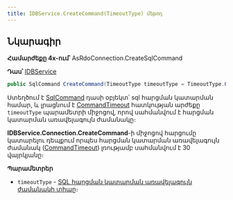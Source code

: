 ```yaml
---
title: IDBService.CreateCommand(TimeoutType) մեթոդ
---
```


## Նկարագիր

**Համարժեքը 4x-ում՝** AsRdoConnection.CreateSqlCommand

**Դաս՝** [IDBService](../IDBService.md)

```c#
public SqlCommand CreateCommand(TimeoutType timeoutType = TimeoutType.QueryTimeout);
```

Ստեղծում է [SqlCommand](https://learn.microsoft.com/en-us/dotnet/api/microsoft.data.sqlclient.sqlcommand) դասի օբյեկտ՝ sql հարցման կատարման համար, և լրացնում է [CommandTimeout](https://learn.microsoft.com/en-us/dotnet/api/microsoft.data.sqlclient.sqlcommand.commandtimeout) հատկության արժեքը `timeoutType` պարամետրի միջոցով, որով սահմանվում է հարցման կատարման առավելագույն ժամանակը։

**IDBService.Connection.CreateCommand**-ի միջոցով հարցումը կատարելու դեպքում որպես հարցման կատարման առավելագույն ժամանակ ([CommandTimeout](https://learn.microsoft.com/en-us/dotnet/api/microsoft.data.sqlclient.sqlcommand.commandtimeout)) լռությամբ սահմանվում է 30 վայրկյանը։

**Պարամետրեր**

- `timeoutType` - [SQL հարցման կատարման առավելագույն ժամանակի տիպը](../../types/TimeoutType.md)։ 

<!-- ### CreateConnectionString

```c#
public string CreateConnectionString(string sqlServer, string dbName, string login, string password, bool encrypt,
                                     bool pooling = true, string connectionName = Constants.DBConnections.Main,
                                     int? maxPoolSize = null, bool withoutDecrypting = false);
```

Ստեղծում է SQL միացման տողը ([Connection string](https://code-maze.com/aspnetcore-how-to-properly-set-connection-strings/))։
Օգտագործում է [SqlConnectionStringBuilder](https://learn.microsoft.com/en-us/dotnet/api/microsoft.data.sqlclient.sqlconnectionstringbuilder) և փոխանցում է ֆունկցիայի պարամետրերը համապատասխան հատկություններին։

**Պարամետրեր**
* `sqlServer` - Սերվերի անունը։
* `dbName` - Սերվերում տվյալների պահոցի անուն։
* `login` - Օգտագործողի մուտքանունը։
* `password` - Օգտագործողի գաղտնաբառը։
* `encrypt` - Նշում է, թե արդյոք տվյալների պահոցին միացումը ծածկագրվի, թե ոչ։
* `pooling` - Օգտագործել միացումների քեշ, թե ոչ։
* `connectionName` - Ծրագրի անունը։ 
* `maxPoolSize` - Միացումների քեշի առավելագույն քանակ։
* `withoutDecrypting` - Նշվում է որ պետք չէ գաղտնաբառը ապակոդավորվի։ -->
